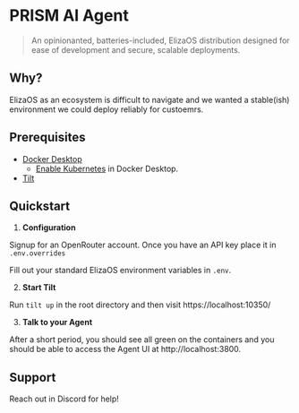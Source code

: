 
# PRISM AI Agent

> An opinionanted, batteries-included, ElizaOS distribution designed for ease of development and secure, scalable deployments.

## Why?
ElizaOS as an ecosystem is difficult to navigate and we wanted a stable(ish) environment we could deploy reliably for custoemrs.

## Prerequisites

* [Docker Desktop](https://www.docker.com/products/docker-desktop/)
  * [Enable Kubernetes](https://docs.docker.com/desktop/features/kubernetes/) in Docker Desktop.
* [Tilt](https://docs.tilt.dev/install.html)

## Quickstart

1. **Configuration** 

  Signup for an OpenRouter account. Once you have an API key place it in `.env.overrides`

  Fill out your standard ElizaOS environment variables in `.env`.

2. **Start Tilt**

  Run `tilt up` in the root directory and then visit https://localhost:10350/

3. **Talk to your Agent**

  After a short period, you should see all green on the containers and you should be able to access the Agent UI at http://localhost:3800.


## Support

Reach out in Discord for help!


